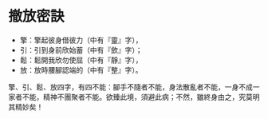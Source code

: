 # 撤放密訣

* 擎：擎起彼身借彼力（中有『靈』字），
* 引：引到身前欣始蓄（中有『歛』字）；
* 鬆：鬆開我欣勿使屈（中有『靜』字），
* 放：放時腰腳認端的（中有『整』字）。


擎、引、鬆、放四字，有四不能：腳手不隨者不能，身法散亂者不能，一身不成一家者不能，精神不團聚者不能。欲臻此境，須避此病；不然，雖終身由之，究莫明其精妙矣！